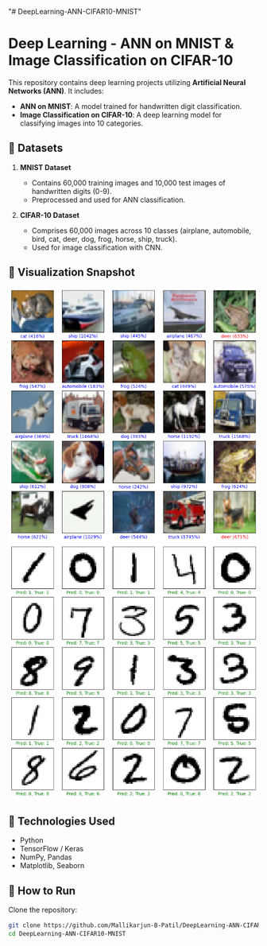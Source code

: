 "# DeepLearning-ANN-CIFAR10-MNIST" 
# Deep Learning - ANN on MNIST & Image Classification on CIFAR-10

This repository contains deep learning projects utilizing **Artificial Neural Networks (ANN)**. It includes:  
- **ANN on MNIST**: A model trained for handwritten digit classification.  
- **Image Classification on CIFAR-10**: A deep learning model for classifying images into 10 categories.

## 📌 Datasets
1. **MNIST Dataset**  
   - Contains 60,000 training images and 10,000 test images of handwritten digits (0-9).  
   - Preprocessed and used for ANN classification.

2. **CIFAR-10 Dataset**  
   - Comprises 60,000 images across 10 classes (airplane, automobile, bird, cat, deer, dog, frog, horse, ship, truck).  
   - Used for image classification with CNN.

## 📸 Visualization Snapshot
![Image Classification](Image_Classification.png)
![Pixel Identification](Pixel_identification.png)

## 🚀 Technologies Used
- Python  
- TensorFlow / Keras  
- NumPy, Pandas  
- Matplotlib, Seaborn  

## 📌 How to Run
Clone the repository:  
```bash
git clone https://github.com/Mallikarjun-B-Patil/DeepLearning-ANN-CIFAR10-MNIST.git
cd DeepLearning-ANN-CIFAR10-MNIST

